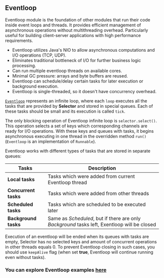 ## Eventloop

Eventloop module is the foundation of other modules that run their code inside event loops and threads. It provides efficient management 
of asynchronous operations without multithreading overhead. Particularly useful for building client-server applications with high 
performance requirements. 

* Eventloop utilizes Java's NIO to allow asynchronous computations and I/O operations (TCP, UDP).
* Eliminates traditional bottleneck of I/O for further business logic processing.
* Can run multiple eventloop threads on available cores.
* Minimal GC pressure: arrays and byte buffers are reused.
* Eventloop can schedule/delay certain tasks for later execution or background execution.
* Eventloop is single-threaded, so it doesn't have concurrency overhead.

[`Eventloop`](https://github.com/softindex/datakernel/blob/master/core-eventloop/src/main/java/io/datakernel/eventloop/Eventloop.java) 
represents an infinite loop, where each `loop` executes all the tasks that are provided by **Selector** and stored in special queues.
Each of these tasks should be small and its execution is called `tick`. 

The only blocking operation of Eventloop infinite loop is `selector.select()`. This operation selects a set of keys which 
corresponding channels are ready for I/O operations. With these keys and queues with tasks, it begins asynchronous executing 
in one thread in the overridden method `run()` (`Eventloop` is an implementation of `Runnable`). 
 
Eventloop works with different types of tasks that are stored in separate queues:

|Tasks| Description|
| --- | --- |
| **Local tasks** | Tasks which were added from current Eventloop thread |
| **Concurrent tasks** | Tasks which were added from other threads |
| **Scheduled tasks** | Tasks which are scheduled to be executed later |
| **Background tasks** | Same as *Scheduled*, but if there are only *Background* tasks left, Exentloop will be closed |
 
Execution of an eventloop will be ended when its queues with tasks are empty, Selector has no selected keys and amount of 
concurrent operations in other threads equals 0. To prevent Eventloop closing in such cases, you should use `keepAlive` flag 
(when set **true**, Eventloop will continue running even without tasks).

### You can explore Eventloop examples [here](https://github.com/softindex/datakernel/tree/master/examples/eventloop)
